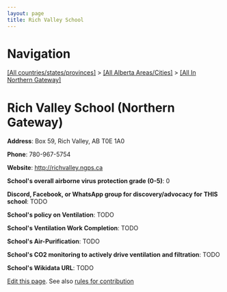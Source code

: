 ```yaml
---
layout: page
title: Rich Valley School
---
```

# Navigation

[[All countries/states/provinces]](../../..) > [[All Alberta Areas/Cities]](../..) > [[All In Northern Gateway]](..)

# Rich Valley School (Northern Gateway)

**Address**: Box 59, Rich Valley, AB T0E 1A0

**Phone**: 780-967-5754

**Website**: <http://richvalley.ngps.ca>

**School's overall airborne virus protection grade (0-5)**: 0

**Discord, Facebook, or WhatsApp group for discovery/advocacy for THIS school**: TODO

**School's policy on Ventilation**: TODO

**School's Ventilation Work Completion**: TODO

**School's Air-Purification**: TODO

**School's CO2 monitoring to actively drive ventilation and filtration**: TODO

**School's Wikidata URL**: TODO


[Edit this page](https://github.com/ventilate-schools/AB/edit/main/./Northern_Gateway/Rich_Valley_School.md). See also [rules for contribution](../../../contribution-rules/)